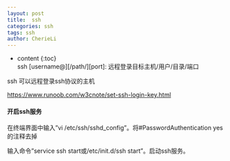 ```yaml
---
layout: post
title:  ssh
categories: ssh
tags: ssh
author: CherieLi
---
```


* content
{:toc}  
ssh [username@][/path/]<host>[port]: 远程登录目标主机/用户/目录/端口

ssh 可以远程登录ssh协议的主机

 

<https://www.runoob.com/w3cnote/set-ssh-login-key.html>



#### 开启ssh服务

在终端界面中输入”vi /etc/ssh/sshd_config”。将#PasswordAuthentication yes的注释去掉

输入命令”service ssh start或/etc/init.d/ssh start”。启动ssh服务。

 

